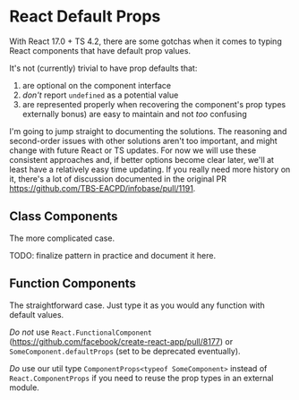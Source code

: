 # React Default Props

With React 17.0 + TS 4.2, there are some gotchas when it comes to typing React components that have default prop values.

It's not (currently) trivial to have prop defaults that:

1. are optional on the component interface
2. _don't_ report `undefined` as a potential value
3. are represented properly when recovering the component's prop types externally bonus) are easy to maintain and not _too_ confusing

I'm going to jump straight to documenting the solutions. The reasoning and second-order issues with other solutions aren't too important, and might change with future React or TS updates. For now we will use these consistent approaches and, if better options become clear later, we'll at least have a relatively easy time updating. If you really need more history on it, there's a lot of discussion documented in the original PR https://github.com/TBS-EACPD/infobase/pull/1191.

## Class Components

The more complicated case.

TODO: finalize pattern in practice and document it here.

## Function Components

The straightforward case. Just type it as you would any function with default values.

_Do not_ use `React.FunctionalComponent` (https://github.com/facebook/create-react-app/pull/8177) or `SomeComponent.defaultProps` (set to be deprecated eventually).

_Do_ use our util type `ComponentProps<typeof SomeComponent>` instead of `React.ComponentProps` if you need to reuse the prop types in an external module.
